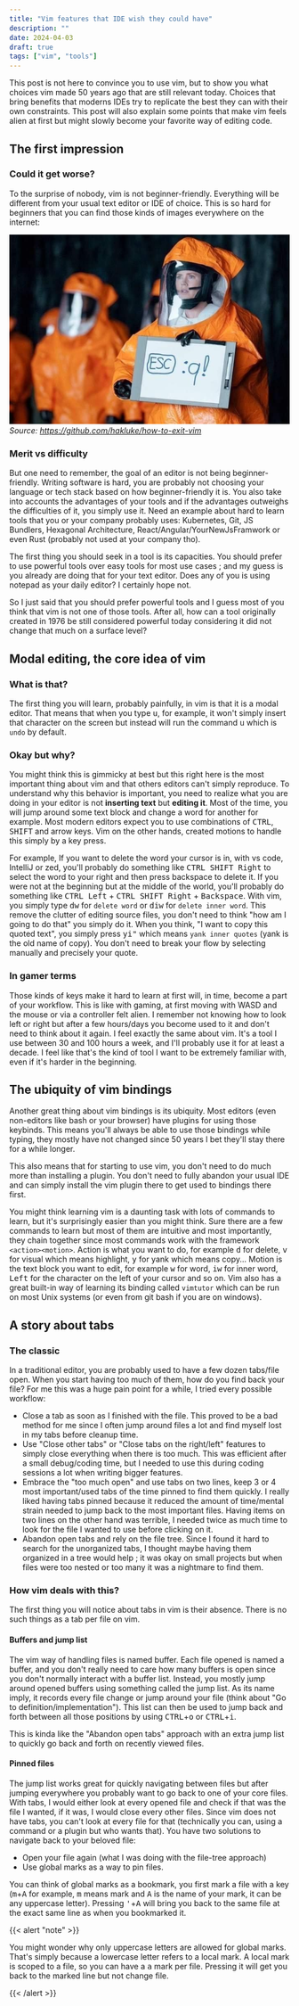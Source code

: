 ```yaml
---
title: "Vim features that IDE wish they could have"
description: ""
date: 2024-04-03
draft: true
tags: ["vim", "tools"]
---
```


This post is not here to convince you to use vim, but to show you what choices vim made 50 years ago that are still relevant today. Choices that bring benefits that moderns IDEs try to replicate the best they can with their own constraints. This post will also explain some points that make vim feels alien at first but might slowly become your favorite way of editing code.

## The first impression

### Could it get worse?

To the surprise of nobody, vim is not beginner-friendly. Everything will be different from your usual text editor or IDE of choice. This is so hard for beginners that you can find those kinds of images everywhere on the internet:

![exit vim first contact way](exit-vim.png)
 *Source: https://github.com/hakluke/how-to-exit-vim*

### Merit vs difficulty

But one need to remember, the goal of an editor is not being beginner-friendly. Writing software is hard, you are probably not choosing your language or tech stack based on how beginner-friendly it is. You also take into accounts the advantages of your tools and if the advantages outweighs the difficulties of it, you simply use it. Need an example about hard to learn tools that you or your company probably uses: Kubernetes, Git, JS Bundlers, Hexagonal Architecture, React/Angular/YourNewJsFramwork or even Rust (probably not used at your company tho).

The first thing you should seek in a tool is its capacities. You should prefer to use powerful tools over easy tools for most use cases ; and my guess is you already are doing that for your text editor. Does any of you is using notepad as your daily editor? I certainly hope not.

So I just said that you should prefer powerful tools and I guess most of you think that vim is not one of those tools. After all, how can a tool originally created in 1976 be still considered powerful today considering it did not change that much on a surface level?

## Modal editing, the core idea of vim

### What is that?

The first thing you will learn, probably painfully, in vim is that it is a modal editor. That means that when you type <kbd>u</kbd>, for example, it won't simply insert that character on the screen but instead will run the command <kbd>u</kbd> which is `undo` by default.

### Okay but why?

You might think this is gimmicky at best but this right here is the most important thing about vim and that others editors can't simply reproduce. To understand why this behavior is important, you need to realize what you are doing in your editor is not **inserting text** but **editing it**. Most of the time, you will jump around some text block and change a word for another for example. Most modern editors expect you to use combinations of <kbd>CTRL</kbd>, <kbd>SHIFT</kbd> and arrow keys. Vim on the other hands, created motions to handle this simply by a key press.

For example, If you want to delete the word your cursor is in, with vs code, IntelliJ or zed, you'll probably do something like <kbd>CTRL SHIFT Right</kbd> to select the word to your right and then press backspace to delete it. If you were not at the beginning but at the middle of the world, you'll probably do something like <kbd>CTRL Left</kbd> + <kbd>CTRL SHIFT Right</kbd> + <kbd>Backspace</kbd>. With vim, you simply type <kbd>dw</kbd> for `delete word` or <kbd>diw</kbd> for `delete inner word`. This remove the clutter of editing source files, you don't need to think "how am I going to do that" you simply do it. When you think, "I want to copy this quoted text", you simply press <kbd>yi"</kbd> which means `yank inner quotes` (yank is the old name of copy). You don't need to break your flow by selecting manually and precisely your quote.

### In gamer terms

Those kinds of keys make it hard to learn at first will, in time, become a part of your workflow. This is like with gaming, at first moving with WASD and the mouse or via a controller felt alien. I remember not knowing how to look left or right but after a few hours/days you become used to it and don't need to think about it again. I feel exactly the same about vim. It's a tool I use between 30 and 100 hours a week, and I'll probably use it for at least a decade. I feel like that's the kind of tool I want to be extremely familiar with, even if it's harder in the beginning.

## The ubiquity of vim bindings

Another great thing about vim bindings is its ubiquity. Most editors (even non-editors like bash or your browser) have plugins for using those keybinds. This means you'll always be able to use those bindings while typing, they mostly have not changed since 50 years I bet they'll stay there for a while longer.

This also means that for starting to use vim, you don't need to do much more than installing a plugin. You don't need to fully abandon your usual IDE and can simply install the vim plugin there to get used to bindings there first.

You might think learning vim is a daunting task with lots of commands to learn, but it's surprisingly easier than you might think. Sure there are a few commands to learn but most of them are intuitive and most importantly, they chain together since most commands work with the framework `<action><motion>`. Action is what you want to do, for example <kbd>d</kbd> for delete, <kbd>v</kbd> for visual which means highlight, <kbd>y</kbd> for yank which means copy... Motion is the text block you want to edit, for example <kbd>w</kbd> for word, <kbd>iw</kbd> for inner word, <kbd>Left</kbd> for the character on the left of your cursor and so on.
Vim also has a great built-in way of learning its binding called `vimtutor` which can be run on most Unix systems (or even from git bash if you are on windows).

## A story about tabs

### The classic

In a traditional editor, you are probably used to have a few dozen tabs/file open. When you start having too much of them, how do you find back your file? For me this was a huge pain point for a while, I tried every possible workflow:
 - Close a tab as soon as I finished with the file. This proved to be a bad method for me since I often jump around files a lot and find myself lost in my tabs before cleanup time.
 - Use "Close other tabs" or "Close tabs on the right/left" features to simply close everything when there is too much. This was efficient after a small debug/coding time, but I needed to use this during coding sessions a lot when writing bigger features.
 - Embrace the "too much open" and use tabs on two lines, keep 3 or 4 most important/used tabs of the time pinned to find them quickly. I really liked having tabs pinned because it reduced the amount of time/mental strain needed to jump back to the most important files. Having items on two lines on the other hand was terrible, I needed twice as much time to look for the file I wanted to use before clicking on it.
 - Abandon open tabs and rely on the file tree. Since I found it hard to search for the unorganized tabs, I thought maybe having them organized in a tree would help ; it was okay on small projects but when files were too nested or too many it was a nightmare to find them.

### How vim deals with this?

The first thing you will notice about tabs in vim is their absence. There is no such things as a tab per file on vim.

#### Buffers and jump list

The vim way of handling files is named buffer. Each file opened is named a buffer, and you don't really need to care how many buffers is open since you don't normally interact with a buffer list. Instead, you mostly jump around opened buffers using something called the jump list. As its name imply, it records every file change or jump around your file (think about "Go to definition/implementation"). This list can then be used to jump back and forth between all those positions by using <kbd>CTRL</kbd>+<kbd>o</kbd> or <kbd>CTRL</kbd>+<kbd>i</kbd>.

This is kinda like the "Abandon open tabs" approach with an extra jump list to quickly go back and forth on recently viewed files. 

#### Pinned files

The jump list works great for quickly navigating between files but after jumping everywhere you probably want to go back to one of your core files. With tabs, I would either look at every opened file and check if that was the file I wanted, if it was, I would close every other files. Since vim does not have tabs, you can't look at every file for that (technically you can, using a command or a plugin but who wants that). You have two solutions to navigate back to your beloved file:
 - Open your file again (what I was doing with the file-tree approach)
 - Use global marks as a way to pin files.

You can think of global marks as a bookmark, you first mark a file with a key (<kbd>m</kbd>+<kbd>A</kbd> for example, <kbd>m</kbd> means mark and <kbd>A</kbd> is the name of your mark, it can be any uppercase letter). Pressing <kbd>\'</kbd>+<kbd>A</kbd> will bring you back to the same file at the exact same line as when you bookmarked it.

{{< alert "note" >}}

You might wonder why only uppercase letters are allowed for global marks. That's simply because a lowercase letter refers to a local mark. A local mark is scoped to a file, so you can have a <kbd>a</kbd> mark per file. Pressing it will get you back to the marked line but not change file.

{{< /alert >}}


<!-- vim: wrap -->

